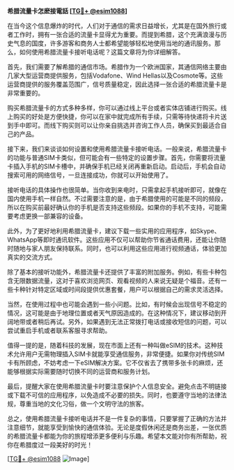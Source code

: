 **希腊流量卡怎麽接電話 [[TG💪+ @esim1088](https://t.me/s/esim1088)]**

在当今这个信息爆炸的时代，人们对于通信的需求日益增长，尤其是在国外旅行或者工作时，拥有一张合适的流量卡显得尤为重要。而提到希腊，这个充满浪漫与历史气息的国度，许多游客和商务人士都希望能够轻松地使用当地的通讯服务。那么，如何使用希腊流量卡接听电话呢？这篇文章将为你详细解答。

首先，我们需要了解希腊的通信市场。希腊作为一个欧洲国家，其通信网络主要由几家大型运营商提供服务，包括Vodafone、Wind Hellas以及Cosmote等。这些运营商提供的服务覆盖范围广，信号质量稳定，因此选择一张合适的希腊流量卡是非常重要的。

购买希腊流量卡的方式多种多样，你可以通过线上平台或者实体店铺进行购买。线上购买的好处是方便快捷，你可以在家中就完成所有手续，只需等待快递将卡片送到手中即可。而线下购买则可以让你亲自挑选并咨询工作人员，确保买到最适合自己的产品。

接下来，我们来谈谈如何设置和使用希腊流量卡接听电话。一般来说，希腊流量卡的功能与普通SIM卡类似，但可能会有一些特定的设置步骤。首先，你需要将流量卡插入手机的SIM卡槽中，并确保手机已经关闭再重新启动。启动后，手机会自动搜索可用的网络信号，一旦连接成功，你就可以开始使用了。

接听电话的具体操作也很简单。当你收到来电时，只需拿起手机接听即可，就像在国内使用手机一样自然。不过需要注意的是，由于希腊使用的可能是不同的频段，所以在购买前最好确认你的手机是否支持这些频段。如果你的手机不支持，可能需要考虑更换一部兼容的设备。

此外，为了更好地利用希腊流量卡，建议下载一些实用的应用程序，如Skype、WhatsApp等即时通讯软件。这些应用不仅可以帮助你节省通话费用，还能让你随时随地与家人朋友保持联系。同时，也可以利用这些应用进行视频通话，体验更加真实的交流方式。

除了基本的接听功能外，希腊流量卡还提供了丰富的附加服务。例如，有些卡种包含无限数据流量，这对于喜欢浏览网页、观看视频的人来说无疑是个福音。还有一些卡种针对特定区域或时间段提供优惠套餐，用户可以根据自己的需求灵活选择。

当然，在使用过程中也可能会遇到一些小问题。比如，有时候会出现信号不稳定的情况，这可能是由于地理位置或者天气原因造成的。在这种情况下，建议移动到开阔地带或者稍后再试。另外，如果遇到无法正常拨打电话或接收短信的问题，可以尝试重启手机或者联系客服寻求帮助。

值得一提的是，随着科技的发展，现在市面上还有一种叫做eSIM的技术。这种技术允许用户无需物理插入SIM卡就能享受通信服务，非常便捷。如果你对传统SIM卡有所顾虑，不妨考虑一下eSIM解决方案。它不仅省去了携带多张卡的麻烦，还能够根据实际需要随时切换不同的运营商和服务计划。

最后，提醒大家在使用希腊流量卡时要注意保护个人信息安全。避免点击不明链接或下载不可信的应用程序，以免造成不必要的损失。同时，也要遵守当地的法律法规，尊重当地的文化习俗，做一个文明守法的旅客。

总之，使用希腊流量卡接听电话并不是一件复杂的事情，只要掌握了正确的方法并注意细节，就能享受到愉快的通信体验。无论是度假休闲还是商务出差，一张优质的希腊流量卡都能为你的旅程增添更多便利与乐趣。希望本文能对你有所帮助，祝你在希腊度过一段美好的时光！

[[TG💪+ @esim1088](https://t.me/s/esim1088) ![Image](https://i.postimg.cc/4NQfJmqS/Snipaste-2025-05-13-00-14-12.png)]